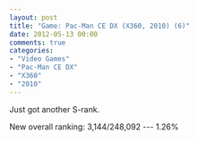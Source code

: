 ```yaml
---
layout: post
title: "Game: Pac-Man CE DX (X360, 2010) (6)"
date: 2012-05-13 00:00
comments: true
categories:
- "Video Games"
- "Pac-Man CE DX"
- "X360"
- "2010"
---
```


Just got another S-rank.

New overall ranking: 3,144/248,092 --- 1.26%

